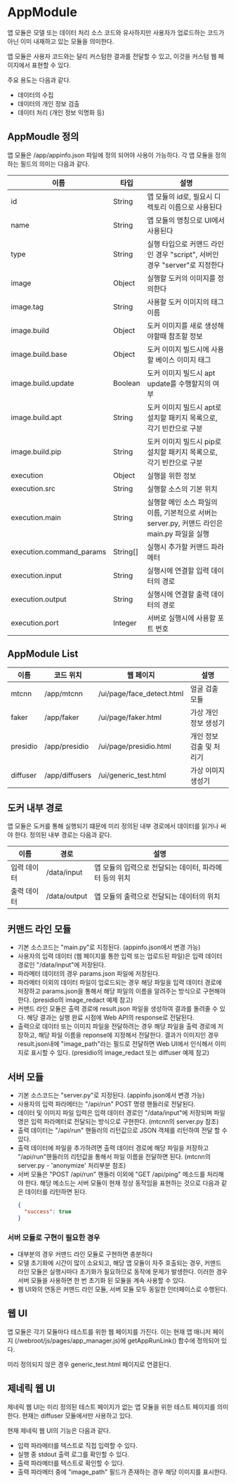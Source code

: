 # AppModule

앱 모듈은 모델 또는 데이터 처리 소스 코드와 유사하지만 사용자가 업로드하는 코드가 아닌 이미 내재하고 있는 모듈을 의미한다.

앱 모듈은 사용자 코드와는 달리 커스텀한 결과를 전달할 수 있고, 이것을 커스텀 웹 페이지에서 표현할 수 있다.

주요 용도는 다음과 같다.
* 데이터의 수집
* 데이터의 개인 정보 검출
* 데이터 처리 (개인 정보 익명화 등)

## AppMoudle 정의

앱 모듈은 /app/appinfo.json 파일에 정의 되어야 사용이 가능하다.
각 앱 모듈을 정의하는 필드의 의미는 다음과 같다.

| 이름 | 타입 | 설명 |
|---|---|---|
| id | String | 앱 모듈의 id로, 필요시 디렉토리 이름으로 사용된다 |
| name | String | 앱 모듈의 명칭으로 UI에서 사용된다 |
| type | String | 실행 타입으로 커맨드 라인인 경우 "script", 서버인 경우 "server"로 지정한다 |
| image | Object | 실행할 도커의 이미지를 정의한다 |
| image.tag | String | 사용할 도커 이미지의 태그 이름 |
| image.build | Object | 도커 이미지를 새로 생성해야할때 참조할 정보 |
| image.build.base | Object | 도커 이미지 빌드시에 사용할 베이스 이미지 태그 |
| image.build.update | Boolean | 도커 이미지 빌드시 apt update를 수행할지의 여부 |
| image.build.apt | String | 도커 이미지 빌드시 apt로 설치할 패키지 목록으로, 각기 빈칸으로 구분 |
| image.build.pip | String | 도커 이미지 빌드시 pip로 설치할 패키지 목록으로, 각기 빈칸으로 구분 |
| execution | Object | 실행을 위한 정보 |
| execution.src | String | 실행할 소스의 기본 위치 |
| execution.main | String | 실행할 메인 소스 파일의 이름, 기본적으로 서버는 server.py, 커맨드 라인은 main.py 파일을 실행 |
| execution.command_params | String[]  | 실행시 추가할 커맨드 파라메터 |
| execution.input | String | 실행시에 연결할 입력 데이터의 경로 |
| execution.output | String |실행시에 연결할 출력 데이터의 경로 |
| execution.port | Integer | 서버로 실행시에 사용할 포트 번호 |


## AppModule List

| 이름 | 코드 위치 | 웹 페이지 | 설명 |
|---|---|---|---|
| mtcnn | /app/mtcnn | /ui/page/face_detect.html | 얼굴 검출 모듈 |
| faker | /app/faker | /ui/page/faker.html | 가상 개인 정보 생성기 |
| presidio | /app/presidio | /ui/page/presidio.html | 개인 정보 검출 및 처리기 |
| diffuser | /app/diffusers | /ui/generic_test.html | 가상 이미지 생성기 |

## 도커 내부 경로

앱 모듈은 도커를 통해 실행되기 떄문에 미리 정의된 내부 경로에서 데이터를 읽거나 써야 한다. 정의된 내부 경로는 다음과 같다.

| 이름 | 경로 | 설명 |
|---|---|---|
| 입력 데이터 | /data/input | 앱 모듈의 입력으로 전달되는 데이터, 파라메터 등의 위치 |
| 출력 데이터 | /data/output | 앱 모듈의 출력으로 전달되는 데이터의 위치 |

## 커맨드 라인 모듈

* 기본 소스코드는 "main.py"로 지정된다. (appinfo.json에서 변경 가능)
* 사용자의 입력 데이터 (웹 페이지를 통한 입력 또는 업로드된 파일)은 입력 데이터 경로인 "/data/input"에 저장된다.
* 파라메터 데이터의 경우 params.json 파일에 저장된다.
* 파라메터 이외의 데이터 파일이 업로드되는 경우 해당 파일을 입력 데이터 경로에 저장하고 params.json을 통해서 해당 파일의 이름을 알려주는 방식으로 구현해야 한다. (presidio의 image_redact 예제 참고)
* 커맨드 라인 모듈은 출력 경로에 result.json 파일을 생성하여 결과를 돌려줄 수 있다. 해당 결과는 실행 완료 시점에 Web API의 response로 전달된다.
* 출력으로 데이터 또는 이미지 파일을 전달하려는 경우 해당 파일을 출력 경로에 저장하고, 해당 파일 이름을 reponse에 지정해서 전달한다. 결과가 이미지인 경우 result.json내에 "image_path"라는 필드로 전달하면 Web UI에서 인식해서 이미지로 표시할 수 있다. (presidio의 image_redact 또는 diffuser 예제 참고)

## 서버 모듈

* 기본 소스코드는 "server.py"로 지정된다. (appinfo.json에서 변경 가능)
* 사용자의 입력 파라메터는 "/api/run" POST 명령 핸들러로 전달된다.
* 데이터 및 이미지 파일 입력은 입력 데이터 경로인 "/data/input"에 저장되며 파일 명은 입력 파라메터로 전달되는 방식으로 구현한다. (mtcnn의 server.py 참조)
* 출력 데이터는 "/api/run" 핸들러의 리턴값으로 JSON 객체를 리턴하여 전달 할 수 있다.
* 출력 데이터에 파일을 추가하려면 출력 데이터 경로에 해당 파일을 저장하고 "/api/run"핸들러의 리턴값을 통해서 파일 이름을 전달하면 된다. (mtcnn의 server.py - 'anonymize' 처리부분 참조)
* 서버 모듈은 "POST /api/run" 핸들러 이외에 "GET /api/ping" 메소드를 처리해야 한다. 해당 메소드는 서버 모듈이 현재 정상 동작임을 표현하는 것으로 다음과 같은 데이터를 리턴하면 된다.
  ```json
  {
    "success": true
  }
  ```

### 서버 모듈로 구현이 필요한 경우
* 대부분의 경우 커맨드 라인 모듈로 구현하면 충분하다
* 모델 초기화에 시간이 많이 소요되고, 해당 앱 모듈이 자주 호출되는 경우, 커맨드 라인 모듈은 실행시마다 초기화가 필요하므로 동작에 문제가 발생한다. 이러한 경우 서버 모듈을 사용하면 한 번 초기화 된 모듈을 계속 사용할 수 있다.
* 웹 UI와의 연동은 커맨드 라인 모듈, 서버 모듈 모두 동일한 인터페이스로 수행된다.

## 웹 UI

앱 모듈은 각기 모듈마다 테스트를 위한 웹 페이지를 가진다. 이는 현재 앱 매니저 페이지 (/webroot/js/pages/app_manager.js)에 getAppRunLink() 함수에 정의되어 있다.

미리 정의되지 않은 경우 generic_test.html 페이지로 연결된다.

## 제네릭 웹 UI

제네릭 웹 UI는 미리 정의된 테스트 페이지가 없는 앱 모듈을 위한 테스트 페이지를 의미한다. 현재는 diffuser 모듈에서만 사용하고 있다.

현재 제네릭 웹 UI의 기능은 다음과 같다.

* 입력 파라메터를 텍스트로 직접 입력할 수 있다.
* 실행 중 stdout 출력 로그를 확인할 수 있다.
* 출력 파라메터를 텍스트로 확인할 수 있다.
* 출력 파라메터 중에 "image_path" 필드가 존재하는 경우 해당 이미지를 표시한다.

